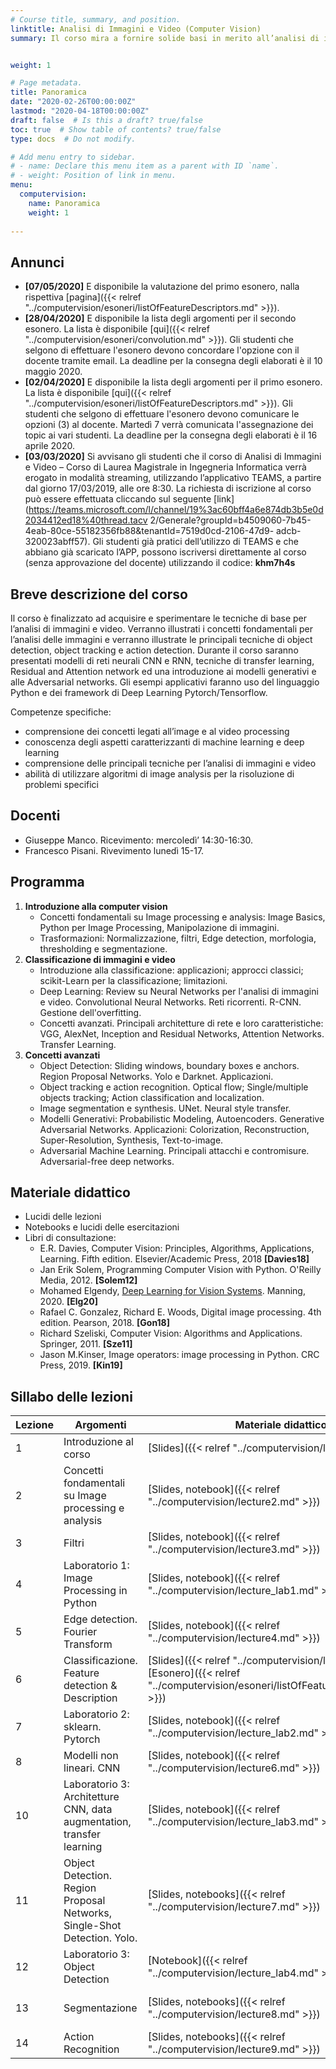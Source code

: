 ```yaml
---
# Course title, summary, and position.
linktitle: Analisi di Immagini e Video (Computer Vision)
summary: Il corso mira a fornire solide basi in merito all’analisi di immagini e video e fornire una conoscenza delle principali tecniche di deep learning per il riconoscimento di oggetti e l’individuazione di sequenze rilevanti in un video. 


weight: 1

# Page metadata.
title: Panoramica
date: "2020-02-26T00:00:00Z"
lastmod: "2020-04-18T00:00:00Z"
draft: false  # Is this a draft? true/false
toc: true  # Show table of contents? true/false
type: docs  # Do not modify.

# Add menu entry to sidebar.
# - name: Declare this menu item as a parent with ID `name`.
# - weight: Position of link in menu.
menu: 
  computervision:
    name: Panoramica
    weight: 1
  
---
```


## Annunci

- **[07/05/2020]** E disponibile la valutazione del primo esonero, nalla rispettiva [pagina]({{< relref "../computervision/esoneri/listOfFeatureDescriptors.md" >}}). 
- **[28/04/2020]** E disponibile la lista degli argomenti per il secondo esonero. La lista è disponibile [qui]({{< relref "../computervision/esoneri/convolution.md" >}}). Gli studenti che selgono di effettuare l'esonero devono concordare l'opzione con il docente tramite email. La deadline per la consegna degli elaborati è il 10 maggio 2020.
-  **[02/04/2020]** E disponibile la lista degli argomenti per il primo esonero. La lista è disponibile [qui]({{< relref "../computervision/esoneri/listOfFeatureDescriptors.md" >}}). Gli studenti che selgono di effettuare l'esonero devono comunicare le opzioni (3) al docente. Martedì 7 verrà comunicata l'assegnazione dei topic ai vari studenti. La deadline per la consegna degli elaborati è il 16 aprile 2020. 
- **[03/03/2020]** Si avvisano gli studenti che il corso di Analisi di Immagini e Video – Corso di Laurea Magistrale in Ingegneria Informatica verrà erogato in modalità streaming, utilizzando l’applicativo TEAMS, a partire dal giorno 17/03/2019, alle ore 8:30. La richiesta di iscrizione al corso può essere effettuata cliccando sul seguente [link](https://teams.microsoft.com/l/channel/19%3ac60bff4a6e874db3b5e0d2034412ed18%40thread.tacv 2/Generale?groupId=b4509060-7b45-4eab-80ce-55182356fb88&tenantId=7519d0cd-2106-47d9- adcb-320023abff57). Gli studenti già pratici dell’utilizzo di TEAMS e che abbiano già scaricato l’APP, possono iscriversi direttamente al corso (senza approvazione del docente) utilizzando il codice: **khm7h4s**




## Breve descrizione del corso


Il corso è finalizzato ad acquisire e sperimentare le tecniche di base per l’analisi di immagini e video. Verranno illustrati i concetti fondamentali per l’analisi delle immagini e verranno illustrate le principali tecniche di object detection, object tracking e action detection. Durante il corso saranno presentati modelli di reti neurali CNN e RNN, tecniche di transfer learning, Residual and Attention network ed una introduzione ai modelli generativi e alle Adversarial networks. Gli esempi applicativi faranno uso del linguaggio Python e dei framework di Deep Learning Pytorch/Tensorflow.

Competenze specifiche:

* comprensione dei concetti legati all’image e al video processing
* conoscenza degli aspetti caratterizzanti di machine learning e deep learning
* comprensione delle principali tecniche per l’analisi di immagini e video
* abilità di utilizzare algoritmi di image analysis per la risoluzione di problemi specifici



## Docenti
- Giuseppe Manco. Ricevimento: mercoledì’ 14:30-16:30. 
- Francesco Pisani. Rivevimento lunedì 15-17.

## Programma

1.	**Introduzione alla computer vision**
	-	Concetti fondamentali su Image processing e analysis: Image Basics, Python per Image Processing, Manipolazione di immagini.
	-	Trasformazioni: Normalizzazione, filtri, Edge detection, morfologia, thresholding e segmentazione.
2.	**Classificazione di immagini e video**
	-	Introduzione alla classificazione: applicazioni; approcci classici; scikit-Learn per la classificazione; limitazioni.
	-	Deep Learning: Review su Neural Networks per l'analisi di immagini e video. Convolutional Neural Networks. Reti ricorrenti. R-CNN. Gestione dell'overfitting.
	-	Concetti avanzati. Principali architetture di rete e loro caratteristiche: VGG, AlexNet, Inception and Residual Networks, Attention Networks. Transfer Learning.
3.	**Concetti avanzati**
	-	Object Detection: Sliding windows, boundary boxes e anchors. Region Proposal Networks. Yolo e Darknet. Applicazioni.
	-	Object tracking e action recognition. Optical flow; Single/multiple objects tracking; Action classification and localization.
	-	Image segmentation e synthesis. UNet. Neural style transfer.
	-	Modelli Generativi: Probabilistic Modeling, Autoencoders. Generative Adversarial Networks. Applicazioni: Colorization, Reconstruction, Super-Resolution, Synthesis, Text-to-image.
	-	Adversarial Machine Learning. Principali attacchi e contromisure. Adversarial-free deep networks.



## Materiale didattico
- Lucidi delle lezioni
- Notebooks e lucidi delle esercitazioni
- Libri di consultazione:
	- E.R. Davies, Computer Vision: Principles, Algorithms, Applications, Learning. Fifth edition. Elsevier/Academic Press, 2018 **[Davies18]**
	- Jan Erik Solem, Programming Computer Vision with Python. O'Reilly Media, 2012. **[Solem12]**
	- Mohamed Elgendy, [Deep Learning for Vision Systems](https://www.manning.com/books/deep-learning-for-vision-systems). Manning, 2020. **[Elg20]**
	- Rafael C. Gonzalez, Richard E. Woods, Digital image processing. 4th edition. Pearson, 2018. **[Gon18]**
	- Richard Szeliski, Computer Vision: Algorithms and Applications. Springer, 2011. **[Sze11]**
	- Jason M.Kinser, Image operators: image processing in Python. CRC Press, 2019. **[Kin19]**

## Sillabo delle lezioni


| Lezione | Argomenti                                            | Materiale didattico | Data       |
| ------- | ---------------------------------------------------- | ------------------- | ---------- |
| 1       | Introduzione al corso |[Slides]({{< relref "../computervision/lecture1.md" >}}) |17/03/2020 |
| 2       | Concetti fondamentali su Image processing e analysis |      [Slides, notebook]({{< relref "../computervision/lecture2.md" >}})               |19/03/2020 |
| 3       | Filtri |      [Slides, notebook]({{< relref "../computervision/lecture3.md" >}})               |24/03/2020 |
| 4       | Laboratorio 1: Image Processing in Python |      [Slides, notebook]({{< relref "../computervision/lecture_lab1.md" >}})               |26/03/2020 |
| 5       | Edge detection. Fourier Transform |      [Slides, notebook]({{< relref "../computervision/lecture4.md" >}})               |31/03/2020 |
| 6       | Classificazione. Feature detection & Description |      [Slides]({{< relref "../computervision/lecture5.md" >}}).    [Esonero]({{< relref "../computervision/esoneri/listOfFeatureDescriptors.md" >}})      |02/04/2020 |
| 7       | Laboratorio 2: sklearn. Pytorch |      [Slides, notebook]({{< relref "../computervision/lecture_lab2.md" >}})               |07/04/2020 |
| 8       | Modelli non lineari. CNN |      [Slides, notebook]({{< relref "../computervision/lecture6.md" >}})               |16/04/2020, 21/04/2020 |
| 10 | Laboratorio 3: Architetture CNN, data augmentation, transfer learning | [Slides, notebook]({{< relref "../computervision/lecture_lab3.md" >}}) |23/04/2020 |
| 11 | Object Detection. Region Proposal Networks, Single-Shot Detection. Yolo. | [Slides, notebooks]({{< relref "../computervision/lecture7.md" >}}) |28/04/2020, 30/04/2020 |
| 12 | Laboratorio 3: Object Detection | [Notebook]({{< relref "../computervision/lecture_lab4.md" >}}) |05/05/2020 |
| 13 | Segmentazione | [Slides, notebooks]({{< relref "../computervision/lecture8.md" >}}) |07/05/2020, 12/05/2020, 14/05/2020 |
| 14 | Action Recognition | [Slides, notebooks]({{< relref "../computervision/lecture9.md" >}}) |19/05/2020 |


